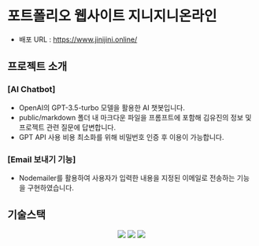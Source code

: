 # 포트폴리오 웹사이트 지니지니온라인

- 배포 URL : https://www.jinijini.online/

## 프로젝트 소개

### [AI Chatbot]

- OpenAI의 GPT-3.5-turbo 모델을 활용한 AI 챗봇입니다.
- public/markdown 폴더 내 마크다운 파일을 프롬프트에 포함해 김유진의 정보 및 프로젝트 관련 질문에 답변합니다.
- GPT API 사용 비용 최소화를 위해 비밀번호 인증 후 이용이 가능합니다.

### [Email 보내기 기능]

- Nodemailer를 활용하여 사용자가 입력한 내용을 지정된 이메일로 전송하는 기능을 구현하였습니다.

## 기술스택

<p align="center">
  <img src="https://img.shields.io/badge/Next.js-000000?style=for-the-badge&logo=nextdotjs&logoColor=white"/>
  <img src="https://img.shields.io/badge/TailwindCSS-06B6D4?style=for-the-badge&logo=tailwindcss&logoColor=white"/>
<img src="https://img.shields.io/badge/NodeMailer-FFCA28?style=for-the-badge&logoColor=black"/>
</p>
